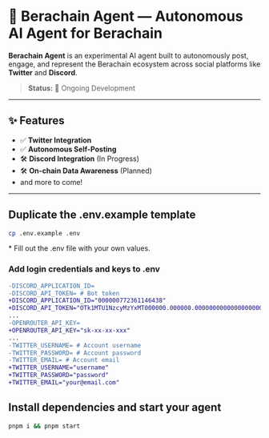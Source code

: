 # 🤖 Berachain Agent — Autonomous AI Agent for Berachain

**Berachain Agent** is an experimental AI agent built to autonomously post, engage, and represent the Berachain ecosystem across social platforms like **Twitter** and **Discord**. 

> **Status:** 🧪 Ongoing Development

---

## ✨ Features

- ✅ **Twitter Integration**
- ✅ **Autonomous Self-Posting**
- 🛠️ **Discord Integration** (In Progress)
- 🛠️ **On-chain Data Awareness** (Planned)
- and more to come!

---

## Duplicate the .env.example template

```bash
cp .env.example .env
```

\* Fill out the .env file with your own values.

### Add login credentials and keys to .env

```diff
-DISCORD_APPLICATION_ID=
-DISCORD_API_TOKEN= # Bot token
+DISCORD_APPLICATION_ID="000000772361146438"
+DISCORD_API_TOKEN="OTk1MTU1NzcyMzYxMT000000.000000.00000000000000000000000000000000"
...
-OPENROUTER_API_KEY=
+OPENROUTER_API_KEY="sk-xx-xx-xxx"
...
-TWITTER_USERNAME= # Account username
-TWITTER_PASSWORD= # Account password
-TWITTER_EMAIL= # Account email
+TWITTER_USERNAME="username"
+TWITTER_PASSWORD="password"
+TWITTER_EMAIL="your@email.com"
```

## Install dependencies and start your agent

```bash
pnpm i && pnpm start
```
